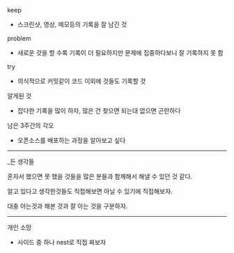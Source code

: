 

keep
 - 스크린샷, 영상, 메모등의 기록을 잘 남긴 것

problem
 - 새로운 것을 할 수록 기록이 더 필요하지만 문제에 집중하다보니 잘 기록하지 못 함

try
  - 의식적으로 커밋같이 코드 이외에 것들도 기록할 것

알게된 것

- 잡다한 기록을 많이 하자, 많은 건 찾으면 되는대 없으면 곤란하다

남은 3주간의 각오

- 오픈소스를 배포하는 과정을 알아보고 싶다


---

_든 생각들

혼자서 했으면 못 했을 것들을 많은 분들과 함께해서 해낼 수 있던 것 같다.

알고 있다고 생각한것들도 직접해보면 아닐 수 있기에 직접해보자.


대충 아는것과 해본 것과 잘 아는 것을 구분하자.


---

개인 소망

- 사이드 중 하나 nest로 직접 짜보자

